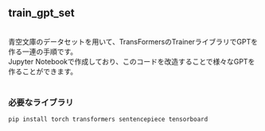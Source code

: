 ## train_gpt_set
<br>
青空文庫のデータセットを用いて、TransFormersのTrainerライブラリでGPTを作る一連の手順です。<br>
Jupyter Notebookで作成しており、このコードを改造することで様々なGPTを作ることができます。<br>
<br>

### 必要なライブラリ
```
pip install torch transformers sentencepiece tensorboard
```
